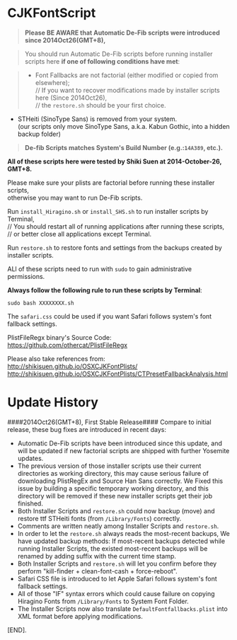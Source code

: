 CJKFontScript
=============

> <b>Please BE AWARE that Automatic De-Fib scripts were introduced since 2014Oct26(GMT+8),</b>

> You should run Automatic De-Fib scripts before running installer scripts here <b>if one of following conditions have met</b>:

> - Font Fallbacks are not factorial (either modified or copied from elsewhere);<br>
> // If you want to recover modifications made by installer scripts here (Since 2014Oct26),<br>// the `restore.sh` should be your first choice.
- STHeiti (SinoType Sans) is removed from your system.<br>(our scripts only move SinoType Sans, a.k.a. Kabun Gothic, into a hidden backup folder)

> <b>De-fib Scripts matches System's Build Number (e.g.:`14A389`, etc.).</b>



<b>All of these scripts here were tested by Shiki Suen at 2014-October-26, GMT+8.</b>

Please make sure your plists are factorial before running these installer scripts,<br> otherwise you may want to run De-Fib scripts.

Run `install_Hiragino.sh`	or `install_SHS.sh` to run installer scripts by Terminal,<br>
// You should restart all of running applications after running these scripts,<br>
// or better close all applications except Terminal.

Run `restore.sh` to restore fonts and settings from the backups created by installer scripts.

ALl of these scripts need to run with `sudo` to gain administrative permissions.

<b>Always follow the following rule to run these scripts by Terminal</b>:
<pre><code>sudo bash XXXXXXXX.sh</code></pre>

The `safari.css` could be used if you want Safari follows system's font fallback settings.

PlistFileRegx binary's Source Code: <https://github.com/othercat/PlistFileRegx>


Please also take references from:<br><http://shikisuen.github.io/OSXCJKFontPlists/><br><http://shikisuen.github.io/OSXCJKFontPlists/CTPresetFallbackAnalysis.html>

Update History
=============
####2014Oct26(GMT+8), First Stable Release####
Compare to initial release, these bug fixes are introduced in recent days:

- Automatic De-Fib scripts have been introduced since this update, and will be updated if new factorial scripts are shipped with further Yosemite updates.
- The previous version of those installer scripts use their current
directories as working directory, this may cause serious failure of downloading PlistRegEx and Source Han Sans correctly. We Fixed this issue by building a specific temporary working directory, and this directory will be removed if these new installer scripts
get their job finished.
- Both Installer Scripts and `restore.sh` could now backup (move) and restore ttf STHeiti fonts (from `/Library/Fonts`) correctly.
- Comments are written neatly among Installer Scripts and `restore.sh`.
- In order to let the `restore.sh` always reads the most-recent backups, We have updated backup methods: If most-recent backups detected while running Installer Scripts, the existed most-recent backups will be renamed by adding suffix with the current time stamp.
- Both Installer Scripts and `restore.sh` will let you confirm before they perform "kill-finder + clean-font-cash + force-reboot".
- Safari CSS file is introduced to let Apple Safari follows system's font fallback settings.
- All of those "IF" syntax errors which could cause failure on copying Hiragino Fonts from `/Library/Fonts` to System Font Folder.
- The Installer Scripts now also translate `DefaultFontfallbacks.plist` into XML format before applying modifications.

[END].
